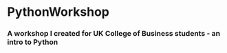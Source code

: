 # PythonWorkshop

### A workshop I created for UK College of Business students - an intro to Python
